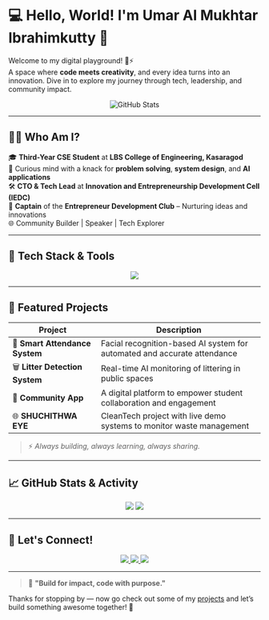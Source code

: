# 💻 Hello, World! I'm Umar Al Mukhtar Ibrahimkutty 👋  

Welcome to my digital playground! 🧠⚡  
A space where **code meets creativity**, and every idea turns into an innovation. Dive in to explore my journey through tech, leadership, and community impact.

<p align="center">
  <img src="https://github-readme-stats.vercel.app/api?username=umaralmukhtar&show_icons=true&theme=radical" alt="GitHub Stats" />
</p>

---

## 👨‍🎓 Who Am I?

🎓 **Third-Year CSE Student** at **LBS College of Engineering, Kasaragod**  
🧩 Curious mind with a knack for **problem solving**, **system design**, and **AI applications**  
🛠️ **CTO & Tech Lead** at **Innovation and Entrepreneurship Development Cell (IEDC)**  
🚀 **Captain** of the **Entrepreneur Development Club** – Nurturing ideas and innovations  
🌐 Community Builder | Speaker | Tech Explorer

---

## 🧰 Tech Stack & Tools

<p align="center">
  <img src="https://skillicons.dev/icons?i=python,java,c,react,nodejs,express,mongodb,git,github,html,css,tailwind,firebase,vscode,figma" />
</p>

---

## 🚀 Featured Projects

| Project | Description |
|--------|-------------|
| 🤖 **Smart Attendance System** | Facial recognition-based AI system for automated and accurate attendance |
| 🗑️ **Litter Detection System** | Real-time AI monitoring of littering in public spaces |
| 📱 **Community App** | A digital platform to empower student collaboration and engagement |
| 🌐 **SHUCHITHWA EYE** | CleanTech project with live demo systems to monitor waste management |

> ⚡ _Always building, always learning, always sharing._

---

## 📈 GitHub Stats & Activity

<p align="center">
  <img src="https://github-profile-summary-cards.vercel.app/api/cards/profile-details?username=umaralmukhtar&theme=radical" />
  <img src="https://github-readme-streak-stats.herokuapp.com/?user=umaralmukhtar&theme=radical" />
</p>

---

## 🤝 Let's Connect!

<p align="center">
  <a href="https://www.linkedin.com/in/umaralmukhtaribrahimkutty">
    <img src="https://img.shields.io/badge/LinkedIn-%230077B5.svg?style=for-the-badge&logo=linkedin&logoColor=white" />
  </a>
  <a href="mailto:umar1868807@gmail.com">
    <img src="https://img.shields.io/badge/Email-D14836?style=for-the-badge&logo=gmail&logoColor=white" />
  </a>
  <a href="https://github.com/umaralmukhtar">
    <img src="https://img.shields.io/badge/GitHub-100000?style=for-the-badge&logo=github&logoColor=white" />
  </a>
</p>

---

> 💬 **"Build for impact, code with purpose."**

Thanks for stopping by — now go check out some of my [projects](https://github.com/umaralmukhtar?tab=repositories) and let’s build something awesome together! 🚀
